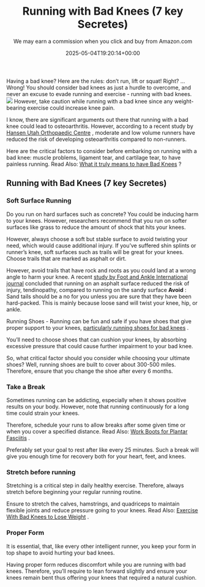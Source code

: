 ﻿---
author: We may earn a commission when you click and buy from Amazon.com
layout: post
title: Running with Bad Knees (7 key Secretes)
date: '2025-05-04T19:20:14+00:00'
categories:
- Running shoes
tags: []
slug: /running-with-bad-knees/
lastmod: 2025-05-07T12:21:28+03:00
---

Having a bad knee? Here are the rules: don’t run, lift or squat! Right? …Wrong! You should consider bad knees as just a hurdle to overcome, and never an excuse to evade running and exercise - running with bad knees.
![](/assets/img/img/)
However, take caution while running with a bad knee since any weight-bearing exercise could increase knee pain.

I know, there are significant arguments out there that running with a bad knee could lead to osteoarthritis. However, according to a recent study by
[Hansen Utah Orthopaedic Centre](http://www.ncbi.nlm.nih.gov/pubmed/22632690)
, moderate and low volume runners have reduced the risk of developing osteoarthritis compared to non-runners.

Here are the critical factors to consider before embarking on running with a bad knee: muscle problems, ligament tear, and cartilage tear, to have painless running. Read Also:
[What it truly means to have Bad Knees](https://pestpolicy.com/what-it-truly-means-to-have-bad-knees/)
?
## Running with Bad Knees (7 key Secretes)
### Soft Surface Running
Do you run on hard surfaces such as concrete? You could be inducing harm to your knees. However, researchers recommend that you run on softer surfaces like grass to reduce the amount of shock that hits your knees.

However, always choose a soft but stable surface to avoid twisting your need, which would cause additional injury. If you’ve suffered shin splints or runner’s knee, soft surfaces such as trails will be great for your knees. Choose trails that are marked as asphalt or dirt.

However, avoid trails that have rock and roots as you could land at a wrong angle to harm your knee. A recent
[study by Foot and Ankle International journal](https://www.ncbi.nlm.nih.gov/pubmed/18785416)
concluded that running on an asphalt surface reduced the risk of injury, tendinopathy, compared to running on the sandy surface
**Avoid**
: Sand tails should be a no for you unless you are sure that they have been hard-packed. This is mainly because loose sand will twist your knee, hip, or ankle.

Running Shoes - Running can be fun and safe if you have shoes that give proper support to your knees,
[particularly running shoes for bad knees](https://pestpolicy.com/best-running-shoes-for-bad-knees/)
.

You’ll need to choose shoes that can cushion your knees, by absorbing excessive pressure that could cause further impairment to your bad knee.

So, what critical factor should you consider while choosing your ultimate shoes? Well, running shoes are built to cover about 300-500 miles. Therefore, ensure that you change the shoe after every 6 months.
### Take a Break
Sometimes running can be addicting, especially when it shows positive results on your body. However, note that running continuously for a long time could strain your knees.

Therefore, schedule your runs to allow breaks after some given time or when you cover a specified distance. Read Also:
[Work Boots for Plantar Fasciitis](https://pestpolicy.com/best-work-boots-for-plantar-fasciitis/)
.

Preferably set your goal to rest after like every 25 minutes. Such a break will give you enough time for recovery both for your heart, feet, and knees.
### Stretch before running
Stretching is a critical step in daily healthy exercise. Therefore, always stretch before beginning your regular running routine.

Ensure to stretch the calves, hamstrings, and quadriceps to maintain flexible joints and reduce pressure going to your knees. Read Also:
[Exercise With Bad Knees to Lose Weight](https://pestpolicy.com/how-to-exercise-with-bad-knees-to-lose-weight/)
.
### Proper Form
It is essential, that, like every other intelligent runner, you keep your form in top shape to avoid hurting your bad knees.

Having proper form reduces discomfort while you are running with bad knees. Therefore, you’ll require to lean forward slightly and ensure your knees remain bent thus offering your knees that required a natural cushion.